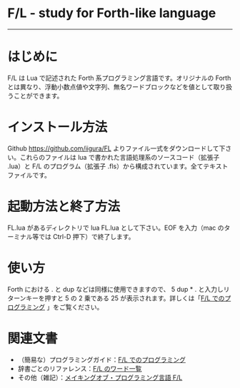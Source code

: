 # F/L - study for Forth-like language
--------

# はじめに
F/L は Lua で記述された Forth 系プログラミング言語です。オリジナルの Forth とは異なり、浮動小数点値や文字列、無名ワードブロックなどを値として取り扱うことができます。

# インストール方法
Github https://github.com/iigura/FL よりファイル一式をダウンロードして下さい。これらのファイルは lua で書かれた言語処理系のソースコード（拡張子 .lua）と F/L のプログラム（拡張子 .fls）から構成されています。全てテキストファイルです。

# 起動方法と終了方法
FL.lua があるディレクトリで lua FL.lua として下さい。EOF を入力（mac のターミナル等では Ctrl-D 押下）で終了します。

# 使い方
Forth における . と dup などは同様に使用できますので、 5 dup * . と入力しリターンキーを押すと 5 の 2 乗である 25 が表示されます。詳しくは「[F/L でのプログラミング](https://qiita.com/iigura/items/fe7a69e53cb8b1fd2d7a) 」をご覧ください。

# 関連文書
* （簡易な）プログラミングガイド：[F/L でのプログラミング](https://qiita.com/iigura/items/fe7a69e53cb8b1fd2d7a) 
* 辞書ごとのリファレンス：[F/L のワード一覧](https://qiita.com/iigura/items/d8413b256012c8f828bd)
* その他（雑記）：[メイキングオブ・プログラミング言語 F/L](https://qiita.com/iigura/items/756e07bafdd5dd361657)

